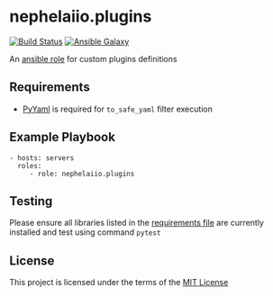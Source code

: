 # nephelaiio.plugins

[![Build Status](https://github.com/nephelaiio/ansible-role-plugins/workflows/.github/workflows/main.yml/badge.svg)](https://travis-ci.org/nephelaiio/ansible-role-plugins)
[![Ansible Galaxy](http://img.shields.io/badge/ansible--galaxy-nephelaiio.plugins-blue.svg)](https://galaxy.ansible.com/nephelaiio/plugins/)

An [ansible role](https://galaxy.ansible.com/nephelaiio/plugins) for custom plugins definitions


## Requirements

* [PyYaml](https://pyyaml.org) is required for `to_safe_yaml` filter execution

## Example Playbook

```
- hosts: servers
  roles:
     - role: nephelaiio.plugins
```

## Testing

Please ensure all libraries listed in the [requirements file](/requirements.txt) are currently installed and test using command `pytest`

## License

This project is licensed under the terms of the [MIT License](/LICENSE)
